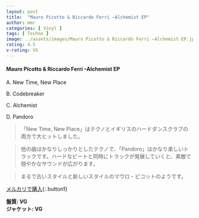 ```yaml
---
layout: post
title:  "Mauro Picotto & Riccardo Ferri –Alchemist EP"
author: mmr
categories: [ Vinyl ]
tags: [ Techno ]
image: ../assets/images/Mauro Picotto & Riccardo Ferri –Alchemist EP.jpg
rating: 4.5
v-rating: VG
---
```


#### Mauro Picotto & Riccardo Ferri –Alchemist EP

A. New Time, New Place

B. Codebreaker

C. Alchemist

D. Pandoro

> 「New Time, New Place」はテクノとイギリスのハードダンスクラブの両方で大ヒットしました。

> 他の曲はかなりしっかりとしたテクノで、「Pandoro」はかなり楽しいトラックです。ハードなビートと同時にトラックが発展していくと、素敵で穏やかなサウンドが広がります。

> まるで古いスタイルと新しいスタイルのマウロ・ピコットのようです。

[メルカリで購入](https://jp.mercari.com/item/m43683328945){:.button1}

<div class="mt-4 mb-4 d-flex align-items-center">
<strong class="mr-1">盤質: VG</strong>
</div>
<div class="mt-4 mb-4 d-flex align-items-center">
<strong class="mr-1">ジャケット: VG</strong>
</div>

